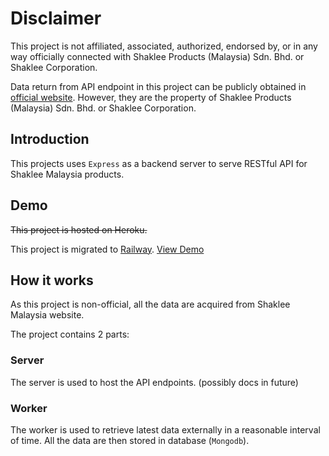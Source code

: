 # Disclaimer

This project is not affiliated, associated, authorized, endorsed by, or in any way officially connected with Shaklee Products (Malaysia) Sdn. Bhd. or Shaklee Corporation.

Data return from API endpoint in this project can be publicly obtained in [official website](https://www.shaklee.com.my/). However, they are the property of Shaklee Products (Malaysia) Sdn. Bhd. or Shaklee Corporation.

## Introduction

This projects uses `Express` as a backend server to serve RESTful API for Shaklee Malaysia products.

## Demo

~~This project is hosted on Heroku.~~

This project is migrated to [Railway](https://railway.app/). [View Demo](https://shaklee-my-api.up.railway.app/)

## How it works

As this project is non-official, all the data are acquired from Shaklee Malaysia website.

The project contains 2 parts:

### Server

The server is used to host the API endpoints. (possibly docs in future)

### Worker

The worker is used to retrieve latest data externally in a reasonable interval of time.
All the data are then stored in database (`Mongodb`).
